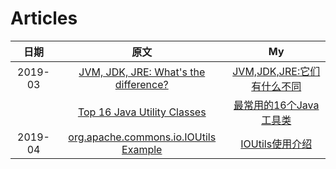 # Articles

|  日期   |                             原文                             |                              My                              |
| :-----: | :----------------------------------------------------------: | :----------------------------------------------------------: |
| 2019-03 | [JVM, JDK, JRE: What's the difference?](https://www.javaworld.com/article/3347596/jvm-jdk-jre-whats-the-difference.html) | [JVM,JDK,JRE:它们有什么不同](https://github.com/shushu1234/Articles/blob/master/2019/03/JVM%2C%20JDK%2C%20JRE:%20What's%20the%20difference%3F.md) |
|         | [Top 16 Java Utility Classes](https://www.programcreek.com/2015/12/top-10-java-utility-classes/) | [最常用的16个Java工具类](https://github.com/shushu1234/Articles/blob/master/2019/03/Top%2016%20Java%20Utility%20Classes.md) |
| 2019-04 | [org.apache.commons.io.IOUtils Example](https://examples.javacodegeeks.com/core-java/apache/commons/io-commons/ioutils/org-apache-commons-io-ioutils-example-3/) | [IOUtils使用介绍](https://github.com/shushu1234/Articles/blob/master/2019/04/org.apache.commons.io.IOUtils%20Example.md) |

